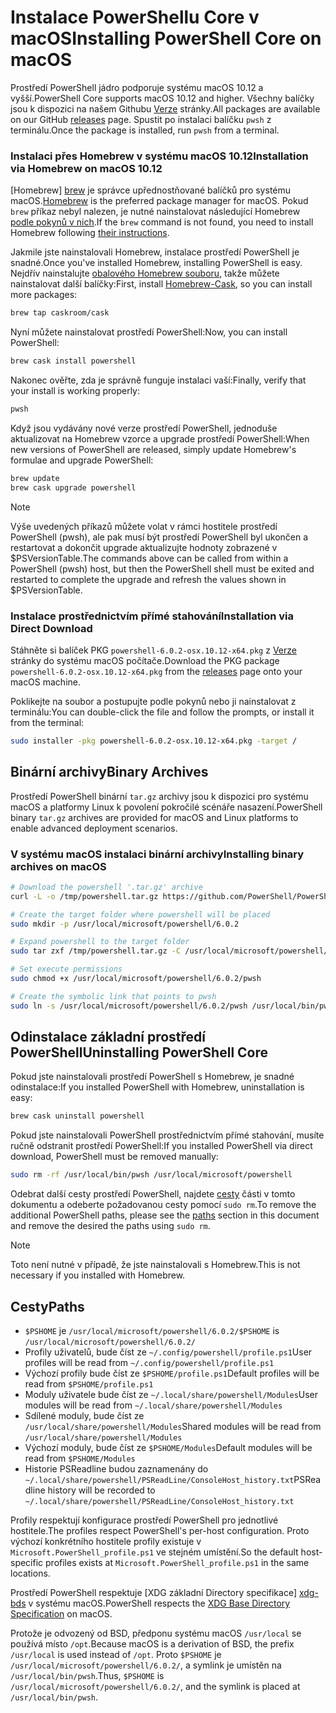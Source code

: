# <a name="installing-powershell-core-on-macos"></a><span data-ttu-id="e066b-101">Instalace PowerShellu Core v macOS</span><span class="sxs-lookup"><span data-stu-id="e066b-101">Installing PowerShell Core on macOS</span></span>

<span data-ttu-id="e066b-102">Prostředí PowerShell jádro podporuje systému macOS 10.12 a vyšší.</span><span class="sxs-lookup"><span data-stu-id="e066b-102">PowerShell Core supports macOS 10.12 and higher.</span></span>
<span data-ttu-id="e066b-103">Všechny balíčky jsou k dispozici na našem Githubu [Verze][] stránky.</span><span class="sxs-lookup"><span data-stu-id="e066b-103">All packages are available on our GitHub [releases][] page.</span></span>
<span data-ttu-id="e066b-104">Spustit po instalaci balíčku `pwsh` z terminálu.</span><span class="sxs-lookup"><span data-stu-id="e066b-104">Once the package is installed, run `pwsh` from a terminal.</span></span>

### <a name="installation-via-homebrew-on-macos-1012"></a><span data-ttu-id="e066b-105">Instalaci přes Homebrew v systému macOS 10.12</span><span class="sxs-lookup"><span data-stu-id="e066b-105">Installation via Homebrew on macOS 10.12</span></span>

<span data-ttu-id="e066b-106">[Homebrew] [ brew] je správce upřednostňované balíčků pro systému macOS.</span><span class="sxs-lookup"><span data-stu-id="e066b-106">[Homebrew][brew] is the preferred package manager for macOS.</span></span>
<span data-ttu-id="e066b-107">Pokud `brew` příkaz nebyl nalezen, je nutné nainstalovat následující Homebrew [podle pokynů v nich][brew].</span><span class="sxs-lookup"><span data-stu-id="e066b-107">If the `brew` command is not found, you need to install Homebrew following [their instructions][brew].</span></span>

<span data-ttu-id="e066b-108">Jakmile jste nainstalovali Homebrew, instalace prostředí PowerShell je snadné.</span><span class="sxs-lookup"><span data-stu-id="e066b-108">Once you've installed Homebrew, installing PowerShell is easy.</span></span>
<span data-ttu-id="e066b-109">Nejdřív nainstalujte [obalového Homebrew souboru][cask], takže můžete nainstalovat další balíčky:</span><span class="sxs-lookup"><span data-stu-id="e066b-109">First, install [Homebrew-Cask][cask], so you can install more packages:</span></span>

```sh
brew tap caskroom/cask
```

<span data-ttu-id="e066b-110">Nyní můžete nainstalovat prostředí PowerShell:</span><span class="sxs-lookup"><span data-stu-id="e066b-110">Now, you can install PowerShell:</span></span>

```sh
brew cask install powershell
```

<span data-ttu-id="e066b-111">Nakonec ověřte, zda je správně funguje instalaci vaší:</span><span class="sxs-lookup"><span data-stu-id="e066b-111">Finally, verify that your install is working properly:</span></span>

```sh
pwsh
```

<span data-ttu-id="e066b-112">Když jsou vydávány nové verze prostředí PowerShell, jednoduše aktualizovat na Homebrew vzorce a upgrade prostředí PowerShell:</span><span class="sxs-lookup"><span data-stu-id="e066b-112">When new versions of PowerShell are released, simply update Homebrew's formulae and upgrade PowerShell:</span></span>

```sh
brew update
brew cask upgrade powershell
```

> [!NOTE]
> <span data-ttu-id="e066b-113">Výše uvedených příkazů můžete volat v rámci hostitele prostředí PowerShell (pwsh), ale pak musí být prostředí PowerShell byl ukončen a restartovat a dokončit upgrade aktualizujte hodnoty zobrazené v $PSVersionTable.</span><span class="sxs-lookup"><span data-stu-id="e066b-113">The commands above can be called from within a PowerShell (pwsh) host, but then the PowerShell shell must be exited and restarted to complete the upgrade and refresh the values shown in $PSVersionTable.</span></span>

[brew]: http://brew.sh/
[cask]: https://caskroom.github.io/

### <a name="installation-via-direct-download"></a><span data-ttu-id="e066b-114">Instalace prostřednictvím přímé stahování</span><span class="sxs-lookup"><span data-stu-id="e066b-114">Installation via Direct Download</span></span>

<span data-ttu-id="e066b-115">Stáhněte si balíček PKG `powershell-6.0.2-osx.10.12-x64.pkg` z [Verze][] stránky do systému macOS počítače.</span><span class="sxs-lookup"><span data-stu-id="e066b-115">Download the PKG package `powershell-6.0.2-osx.10.12-x64.pkg` from the [releases][] page onto your macOS machine.</span></span>

<span data-ttu-id="e066b-116">Poklikejte na soubor a postupujte podle pokynů nebo ji nainstalovat z terminálu:</span><span class="sxs-lookup"><span data-stu-id="e066b-116">You can double-click the file and follow the prompts, or install it from the terminal:</span></span>

```sh
sudo installer -pkg powershell-6.0.2-osx.10.12-x64.pkg -target /
```

## <a name="binary-archives"></a><span data-ttu-id="e066b-117">Binární archivy</span><span class="sxs-lookup"><span data-stu-id="e066b-117">Binary Archives</span></span>

<span data-ttu-id="e066b-118">Prostředí PowerShell binární `tar.gz` archivy jsou k dispozici pro systému macOS a platformy Linux k povolení pokročilé scénáře nasazení.</span><span class="sxs-lookup"><span data-stu-id="e066b-118">PowerShell binary `tar.gz` archives are provided for macOS and Linux platforms to enable advanced deployment scenarios.</span></span>

### <a name="installing-binary-archives-on-macos"></a><span data-ttu-id="e066b-119">V systému macOS instalaci binární archivy</span><span class="sxs-lookup"><span data-stu-id="e066b-119">Installing binary archives on macOS</span></span>

```sh
# Download the powershell '.tar.gz' archive
curl -L -o /tmp/powershell.tar.gz https://github.com/PowerShell/PowerShell/releases/download/v6.0.2/powershell-6.0.2-osx-x64.tar.gz

# Create the target folder where powershell will be placed
sudo mkdir -p /usr/local/microsoft/powershell/6.0.2

# Expand powershell to the target folder
sudo tar zxf /tmp/powershell.tar.gz -C /usr/local/microsoft/powershell/6.0.2

# Set execute permissions
sudo chmod +x /usr/local/microsoft/powershell/6.0.2/pwsh

# Create the symbolic link that points to pwsh
sudo ln -s /usr/local/microsoft/powershell/6.0.2/pwsh /usr/local/bin/pwsh
```

## <a name="uninstalling-powershell-core"></a><span data-ttu-id="e066b-120">Odinstalace základní prostředí PowerShell</span><span class="sxs-lookup"><span data-stu-id="e066b-120">Uninstalling PowerShell Core</span></span>

<span data-ttu-id="e066b-121">Pokud jste nainstalovali prostředí PowerShell s Homebrew, je snadné odinstalace:</span><span class="sxs-lookup"><span data-stu-id="e066b-121">If you installed PowerShell with Homebrew, uninstallation is easy:</span></span>

```sh
brew cask uninstall powershell
```

<span data-ttu-id="e066b-122">Pokud jste nainstalovali PowerShell prostřednictvím přímé stahování, musíte ručně odstranit prostředí PowerShell:</span><span class="sxs-lookup"><span data-stu-id="e066b-122">If you installed PowerShell via direct download, PowerShell must be removed manually:</span></span>

```sh
sudo rm -rf /usr/local/bin/pwsh /usr/local/microsoft/powershell
```

<span data-ttu-id="e066b-123">Odebrat další cesty prostředí PowerShell, najdete [cesty][] části v tomto dokumentu a odeberte požadovanou cesty pomocí `sudo rm`.</span><span class="sxs-lookup"><span data-stu-id="e066b-123">To remove the additional PowerShell paths, please see the [paths][] section in this document and remove the desired the paths using `sudo rm`.</span></span>

> [!NOTE]
> <span data-ttu-id="e066b-124">Toto není nutné v případě, že jste nainstalovali s Homebrew.</span><span class="sxs-lookup"><span data-stu-id="e066b-124">This is not necessary if you installed with Homebrew.</span></span>

[Cesty]:#paths
[paths]:#paths

## <a name="paths"></a><span data-ttu-id="e066b-126">Cesty</span><span class="sxs-lookup"><span data-stu-id="e066b-126">Paths</span></span>

* <span data-ttu-id="e066b-127">`$PSHOME` je `/usr/local/microsoft/powershell/6.0.2/`</span><span class="sxs-lookup"><span data-stu-id="e066b-127">`$PSHOME` is `/usr/local/microsoft/powershell/6.0.2/`</span></span>
* <span data-ttu-id="e066b-128">Profily uživatelů, bude číst ze `~/.config/powershell/profile.ps1`</span><span class="sxs-lookup"><span data-stu-id="e066b-128">User profiles will be read from `~/.config/powershell/profile.ps1`</span></span>
* <span data-ttu-id="e066b-129">Výchozí profily bude číst ze `$PSHOME/profile.ps1`</span><span class="sxs-lookup"><span data-stu-id="e066b-129">Default profiles will be read from `$PSHOME/profile.ps1`</span></span>
* <span data-ttu-id="e066b-130">Moduly uživatele bude číst ze `~/.local/share/powershell/Modules`</span><span class="sxs-lookup"><span data-stu-id="e066b-130">User modules will be read from `~/.local/share/powershell/Modules`</span></span>
* <span data-ttu-id="e066b-131">Sdílené moduly, bude číst ze `/usr/local/share/powershell/Modules`</span><span class="sxs-lookup"><span data-stu-id="e066b-131">Shared modules will be read from `/usr/local/share/powershell/Modules`</span></span>
* <span data-ttu-id="e066b-132">Výchozí moduly, bude číst ze `$PSHOME/Modules`</span><span class="sxs-lookup"><span data-stu-id="e066b-132">Default modules will be read from `$PSHOME/Modules`</span></span>
* <span data-ttu-id="e066b-133">Historie PSReadline budou zaznamenány do `~/.local/share/powershell/PSReadLine/ConsoleHost_history.txt`</span><span class="sxs-lookup"><span data-stu-id="e066b-133">PSReadline history will be recorded to `~/.local/share/powershell/PSReadLine/ConsoleHost_history.txt`</span></span>

<span data-ttu-id="e066b-134">Profily respektují konfigurace prostředí PowerShell pro jednotlivé hostitele.</span><span class="sxs-lookup"><span data-stu-id="e066b-134">The profiles respect PowerShell's per-host configuration.</span></span>
<span data-ttu-id="e066b-135">Proto výchozí konkrétního hostitele profily existuje v `Microsoft.PowerShell_profile.ps1` ve stejném umístění.</span><span class="sxs-lookup"><span data-stu-id="e066b-135">So the default host-specific profiles exists at `Microsoft.PowerShell_profile.ps1` in the same locations.</span></span>

<span data-ttu-id="e066b-136">Prostředí PowerShell respektuje [XDG základní Directory specifikace] [ xdg-bds] v systému macOS.</span><span class="sxs-lookup"><span data-stu-id="e066b-136">PowerShell respects the [XDG Base Directory Specification][xdg-bds] on macOS.</span></span>

<span data-ttu-id="e066b-137">Protože je odvozený od BSD, předponu systému macOS `/usr/local` se používá místo `/opt`.</span><span class="sxs-lookup"><span data-stu-id="e066b-137">Because macOS is a derivation of BSD, the prefix `/usr/local` is used instead of `/opt`.</span></span>
<span data-ttu-id="e066b-138">Proto `$PSHOME` je `/usr/local/microsoft/powershell/6.0.2/`, a symlink je umístěn na `/usr/local/bin/pwsh`.</span><span class="sxs-lookup"><span data-stu-id="e066b-138">Thus, `$PSHOME` is `/usr/local/microsoft/powershell/6.0.2/`, and the symlink is placed at `/usr/local/bin/pwsh`.</span></span>

[Verze]: https://github.com/PowerShell/PowerShell/releases/latest
[releases]: https://github.com/PowerShell/PowerShell/releases/latest
[xdg-bds]: https://specifications.freedesktop.org/basedir-spec/basedir-spec-latest.html

